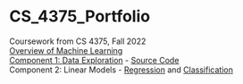 # CS_4375_Portfolio
Coursework from CS 4375, Fall 2022  
[Overview of Machine Learning](https://github.com/JGBlade/CS_4375_Portfolio/blob/253897d3ee51e9ceb7c3a70bf62097f6b26a49e5/Overview_of_ML.pdf)  
[Component 1: Data Exploration](https://github.com/JGBlade/CS_4375_Portfolio/blob/3fd003f3e20d9f186ca456db2f35f93cbf3d3526/Portfolio%20Component%201%20Data%20Exploration.pdf) - [Source Code](https://github.com/JGBlade/CS_4375_Portfolio/blob/53add0ff9b3351c6f3d33b0365470cc2e46a4e45/Data%20Exploration%20main.cpp)     
Component 2: Linear Models - [Regression](https://github.com/JGBlade/CS_4375_Portfolio/blob/2bf83527d0f4cf31264bd3b74d4b9d24691dade9/Linear%20Models/Regression.pdf) and [Classification](https://github.com/JGBlade/CS_4375_Portfolio/blob/2bf83527d0f4cf31264bd3b74d4b9d24691dade9/Linear%20Models/Classification.pdf)
